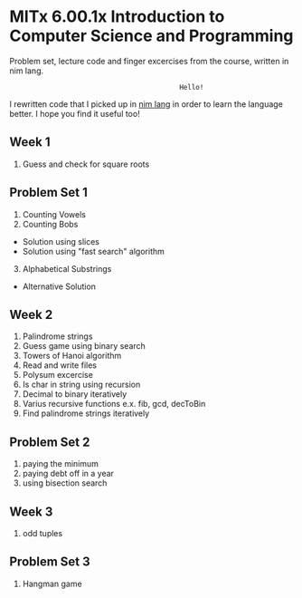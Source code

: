 # MITx 6.00.1x Introduction to Computer Science and Programming
Problem set, lecture code and finger excercises from the course, written in nim lang.

                                              Hello!

I rewritten code that I picked up in [nim lang](http://nim-lang.org/) in order to learn 
the language better. I hope you find it useful too!

## Week 1
1. Guess and check for square roots

## Problem Set 1
1. Counting Vowels
2. Counting Bobs
  * Solution using slices
  * Solution using "fast search" algorithm
3. Alphabetical Substrings
  * Alternative Solution

## Week 2
1. Palindrome strings
2. Guess game using binary search
3. Towers of Hanoi algorithm
4. Read and write files
5. Polysum excercise
6. Is char in string using recursion
7. Decimal to binary iteratively
8. Varius recursive functions e.x. fib, gcd, decToBin
9. Find palindrome strings iteratively

## Problem Set 2
1. paying the minimum
2. paying debt off in a year
3. using bisection search

## Week 3
1. odd tuples


## Problem Set 3
1. Hangman game
